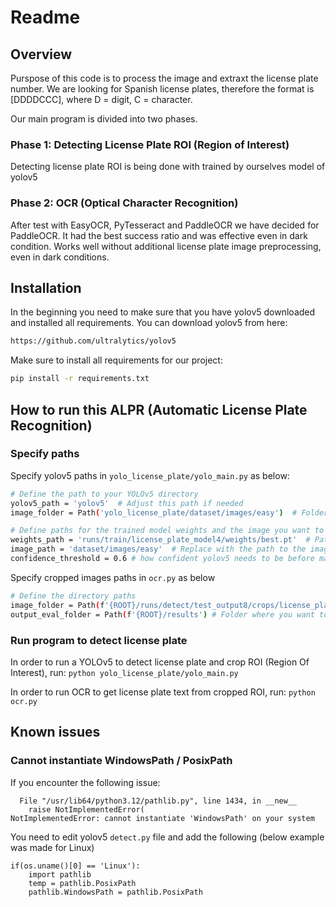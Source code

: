 # Readme

## Overview

Purspose of this code is to process the image and extraxt the license plate number. We are looking for Spanish license plates, therefore the format is [DDDDCCC], where D = digit, C = character.

Our main program is divided into two phases. 

### Phase 1: Detecting License Plate ROI (Region of Interest)

Detecting license plate ROI is being done with trained by ourselves model of yolov5

### Phase 2: OCR (Optical Character Recognition)

After test with EasyOCR, PyTesseract and PaddleOCR we have decided for PaddleOCR. It had the best success ratio and was effective even in dark condition. Works well without additional license plate image preprocessing, even in dark conditions.

## Installation

In the beginning you need to make sure that you have yolov5 downloaded and installed all requirements. You can download yolov5 from here:

```bash
https://github.com/ultralytics/yolov5
```

Make sure to install all requirements for our project:

```bash
pip install -r requirements.txt
```

## How to run this ALPR (Automatic License Plate Recognition)
### Specify paths
Specify yolov5 paths in `yolo_license_plate/yolo_main.py` as below:

```bash
# Define the path to your YOLOv5 directory
yolov5_path = 'yolov5'  # Adjust this path if needed
image_folder = Path('yolo_license_plate/dataset/images/easy')  # Folder containing the images

# Define paths for the trained model weights and the image you want to test
weights_path = 'runs/train/license_plate_model4/weights/best.pt'  # Path to your trained model weights
image_path = 'dataset/images/easy'  # Replace with the path to the image you want to test
confidence_threshold = 0.6 # how confident yolov5 needs to be before marking a license plate
```

Specify cropped images paths in `ocr.py` as below

```bash
# Define the directory paths
image_folder = Path(f'{ROOT}/runs/detect/test_output8/crops/license_plate')  # Folder containing the images
output_eval_folder = Path(f'{ROOT}/results') # Folder where you want to save images with information about their correct text ratio

```

### Run program to detect license plate
In order to run a YOLOv5 to detect license plate and crop ROI (Region Of Interest), run:
`python yolo_license_plate/yolo_main.py`

In order to run OCR to get license plate text from cropped ROI, run:
`python ocr.py`

## Known issues

### Cannot instantiate WindowsPath / PosixPath

If you encounter the following issue:

```
  File "/usr/lib64/python3.12/pathlib.py", line 1434, in __new__
    raise NotImplementedError(
NotImplementedError: cannot instantiate 'WindowsPath' on your system
```

You need to edit yolov5  `detect.py` file and add the following (below example was made for Linux)

```
if(os.uname()[0] == 'Linux'):
    import pathlib
    temp = pathlib.PosixPath
    pathlib.WindowsPath = pathlib.PosixPath
```